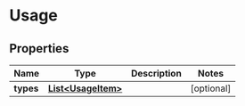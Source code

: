 
# Usage

## Properties
Name | Type | Description | Notes
------------ | ------------- | ------------- | -------------
**types** | [**List&lt;UsageItem&gt;**](UsageItem.md) |  |  [optional]



